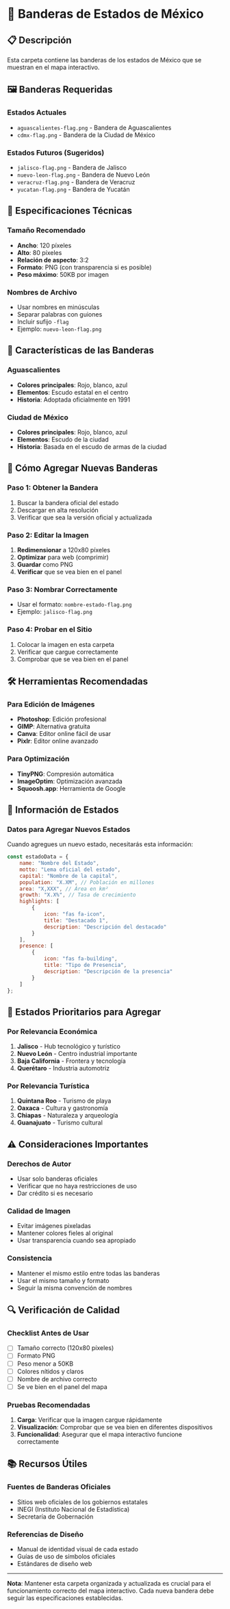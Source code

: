 # 🏴 Banderas de Estados de México

## 📋 Descripción

Esta carpeta contiene las banderas de los estados de México que se muestran en el mapa interactivo.

## 🖼️ Banderas Requeridas

### Estados Actuales
- `aguascalientes-flag.png` - Bandera de Aguascalientes
- `cdmx-flag.png` - Bandera de la Ciudad de México

### Estados Futuros (Sugeridos)
- `jalisco-flag.png` - Bandera de Jalisco
- `nuevo-leon-flag.png` - Bandera de Nuevo León
- `veracruz-flag.png` - Bandera de Veracruz
- `yucatan-flag.png` - Bandera de Yucatán

## 📏 Especificaciones Técnicas

### Tamaño Recomendado
- **Ancho**: 120 píxeles
- **Alto**: 80 píxeles
- **Relación de aspecto**: 3:2
- **Formato**: PNG (con transparencia si es posible)
- **Peso máximo**: 50KB por imagen

### Nombres de Archivo
- Usar nombres en minúsculas
- Separar palabras con guiones
- Incluir sufijo `-flag`
- Ejemplo: `nuevo-leon-flag.png`

## 🎨 Características de las Banderas

### Aguascalientes
- **Colores principales**: Rojo, blanco, azul
- **Elementos**: Escudo estatal en el centro
- **Historia**: Adoptada oficialmente en 1991

### Ciudad de México
- **Colores principales**: Rojo, blanco, azul
- **Elementos**: Escudo de la ciudad
- **Historia**: Basada en el escudo de armas de la ciudad

## 🔄 Cómo Agregar Nuevas Banderas

### Paso 1: Obtener la Bandera
1. Buscar la bandera oficial del estado
2. Descargar en alta resolución
3. Verificar que sea la versión oficial y actualizada

### Paso 2: Editar la Imagen
1. **Redimensionar** a 120x80 píxeles
2. **Optimizar** para web (comprimir)
3. **Guardar** como PNG
4. **Verificar** que se vea bien en el panel

### Paso 3: Nombrar Correctamente
- Usar el formato: `nombre-estado-flag.png`
- Ejemplo: `jalisco-flag.png`

### Paso 4: Probar en el Sitio
1. Colocar la imagen en esta carpeta
2. Verificar que cargue correctamente
3. Comprobar que se vea bien en el panel

## 🛠️ Herramientas Recomendadas

### Para Edición de Imágenes
- **Photoshop**: Edición profesional
- **GIMP**: Alternativa gratuita
- **Canva**: Editor online fácil de usar
- **Pixlr**: Editor online avanzado

### Para Optimización
- **TinyPNG**: Compresión automática
- **ImageOptim**: Optimización avanzada
- **Squoosh.app**: Herramienta de Google

## 📝 Información de Estados

### Datos para Agregar Nuevos Estados

Cuando agregues un nuevo estado, necesitarás esta información:

```javascript
const estadoData = {
    name: "Nombre del Estado",
    motto: "Lema oficial del estado",
    capital: "Nombre de la capital",
    population: "X.XM", // Población en millones
    area: "X,XXX", // Área en km²
    growth: "X.X%", // Tasa de crecimiento
    highlights: [
        {
            icon: "fas fa-icon",
            title: "Destacado 1",
            description: "Descripción del destacado"
        }
    ],
    presence: [
        {
            icon: "fas fa-building",
            title: "Tipo de Presencia",
            description: "Descripción de la presencia"
        }
    ]
};
```

## 🎯 Estados Prioritarios para Agregar

### Por Relevancia Económica
1. **Jalisco** - Hub tecnológico y turístico
2. **Nuevo León** - Centro industrial importante
3. **Baja California** - Frontera y tecnología
4. **Querétaro** - Industria automotriz

### Por Relevancia Turística
1. **Quintana Roo** - Turismo de playa
2. **Oaxaca** - Cultura y gastronomía
3. **Chiapas** - Naturaleza y arqueología
4. **Guanajuato** - Turismo cultural

## ⚠️ Consideraciones Importantes

### Derechos de Autor
- Usar solo banderas oficiales
- Verificar que no haya restricciones de uso
- Dar crédito si es necesario

### Calidad de Imagen
- Evitar imágenes pixeladas
- Mantener colores fieles al original
- Usar transparencia cuando sea apropiado

### Consistencia
- Mantener el mismo estilo entre todas las banderas
- Usar el mismo tamaño y formato
- Seguir la misma convención de nombres

## 🔍 Verificación de Calidad

### Checklist Antes de Usar
- [ ] Tamaño correcto (120x80 píxeles)
- [ ] Formato PNG
- [ ] Peso menor a 50KB
- [ ] Colores nítidos y claros
- [ ] Nombre de archivo correcto
- [ ] Se ve bien en el panel del mapa

### Pruebas Recomendadas
1. **Carga**: Verificar que la imagen cargue rápidamente
2. **Visualización**: Comprobar que se vea bien en diferentes dispositivos
3. **Funcionalidad**: Asegurar que el mapa interactivo funcione correctamente

## 📚 Recursos Útiles

### Fuentes de Banderas Oficiales
- Sitios web oficiales de los gobiernos estatales
- INEGI (Instituto Nacional de Estadística)
- Secretaría de Gobernación

### Referencias de Diseño
- Manual de identidad visual de cada estado
- Guías de uso de símbolos oficiales
- Estándares de diseño web

---

**Nota**: Mantener esta carpeta organizada y actualizada es crucial para el funcionamiento correcto del mapa interactivo. Cada nueva bandera debe seguir las especificaciones establecidas. 